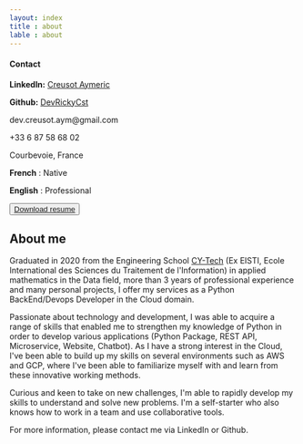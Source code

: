 ```yaml
---
layout: index
title : about
lable : about
---
```

<div class="container div_abount_me content">
    <div class="row">
        <div class="col-4">
            <div class="left-block">
                <h4 class="blue">Contact</h4>
                <div class="contact-info">
                  <p><strong>LinkedIn:</strong> <a href="https://www.linkedin.com/in/aymeric-creusot-099a70172/" target="_blank">Creusot Aymeric</a></p>
                  <p><strong>Github:</strong> <a href="https://github.com/DevRickyCst" target="_blank">DevRickyCst</a></p>
                  <p>dev.creusot.aym@gmail.com</p>
                  <p>+33 6 87 58 68 02</p>
                  <p>Courbevoie, France</p>
                </div>
            </div>
            <div class="left-block language">
                <p><b>French</b> : Native</p>
                <p><b>English</b> : Professional</p>
            </div>
            <div class="left-block download">
                <button class="btn btn-light">
                    <a href="/assets/pdf/developpeurPython.pdf" target="_blank" >Download resume</a>
                </button>
            </div>
        </div>
        <div class="col-8">
            <div class="div-about-me-content apropos">
                <h2 class="section-title blue bold">About me</h2>
                    <p>
                        Graduated in 2020 from the Engineering School <a href="https://cytech.cyu.fr/en" target="_blank">CY-Tech</a>  (Ex EISTI, Ecole International des Sciences du Traitement de l'Information) in applied mathematics in the Data field, more than 3 years of professional experience and many personal projects, I offer my services as a Python BackEnd/Devops Developer in the Cloud domain.
                    </p>
                    <p>
                        Passionate about technology and development, I was able to acquire a range of skills that enabled me to strengthen my knowledge of Python in order to develop various applications (Python Package, REST API, Microservice, Website, Chatbot). As I have a strong interest in the Cloud, I've been able to build up my skills on several environments such as AWS and GCP, where I've been able to familiarize myself with and learn from these innovative working methods.
                    </p>
                    <p>
                        Curious and keen to take on new challenges, I'm able to rapidly develop my skills to understand and solve new problems. I'm a self-starter who also knows how to work in a team and use collaborative tools.
                    </p>
                    <p>
                        For more information, please contact me via LinkedIn or Github.
                    </p>
            </div>
        </div>
    </div>
</div>